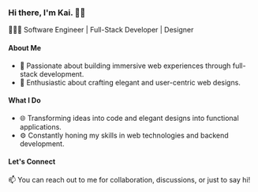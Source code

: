 ### Hi there, I'm Kai. 👋🏼

🧑🏽‍💻 Software Engineer | Full-Stack Developer | Designer

#### About Me

- 🚀 Passionate about building immersive web experiences through full-stack development.
- 🎨 Enthusiastic about crafting elegant and user-centric web designs.

#### What I Do

- 🌐 Transforming ideas into code and elegant designs into functional applications.
- ⚙️ Constantly honing my skills in web technologies and backend development.

#### Let's Connect

📫 You can reach out to me for collaboration, discussions, or just to say hi!
